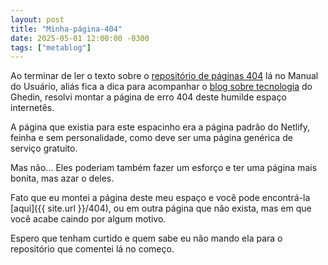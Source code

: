 ```yaml
---
layout: post
title: "Minha-página-404"
date: 2025-05-01 12:00:00 -0300
tags: ["metablog"]
---
```

Ao terminar de ler o texto sobre o [repositório de páginas 404](https://manualdousuario.net/404-paginas-de-erro/) lá no Manual do Usuário, aliás fica a dica para acompanhar o [blog sobre tecnologia](https://manualdousuario.net/) do Ghedin, resolvi montar a página de erro 404 deste humilde espaço internetês.  

A página que existia para este espacinho era a página padrão do Netlify, feinha e sem personalidade, como deve ser uma página genérica de serviço gratuito.  

Mas não... Eles poderiam também fazer um esforço e ter uma página mais bonita, mas azar o deles.  

Fato que eu montei a página deste meu espaço e você pode encontrá-la [aqui]({{ site.url }}/404), ou em outra página que não exista, mas em que você acabe caindo por algum motivo.  

Espero que tenham curtido e quem sabe eu não mando ela para o repositório que comentei lá no começo.